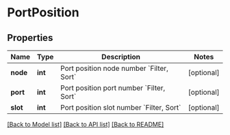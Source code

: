 # PortPosition

## Properties
Name | Type | Description | Notes
------------ | ------------- | ------------- | -------------
**node** | **int** | Port position node number &#x60;Filter, Sort&#x60; | [optional] 
**port** | **int** | Port position port number &#x60;Filter, Sort&#x60; | [optional] 
**slot** | **int** | Port position slot number &#x60;Filter, Sort&#x60; | [optional] 

[[Back to Model list]](../README.md#documentation-for-models) [[Back to API list]](../README.md#documentation-for-api-endpoints) [[Back to README]](../README.md)


